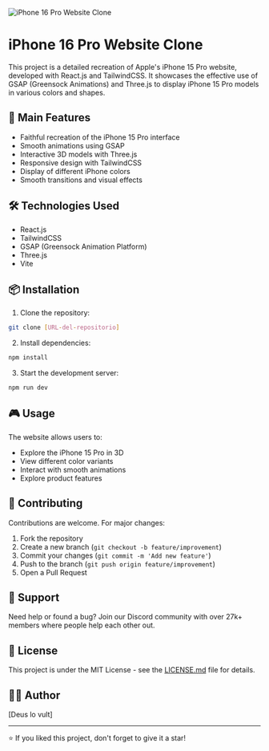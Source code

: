 ![iPhone 16 Pro Website Clone](./public/image.png)

# iPhone 16 Pro Website Clone

This project is a detailed recreation of Apple's iPhone 15 Pro website, developed with React.js and TailwindCSS. It showcases the effective use of GSAP (Greensock Animations) and Three.js to display iPhone 15 Pro models in various colors and shapes.

## 🚀 Main Features

- Faithful recreation of the iPhone 15 Pro interface
- Smooth animations using GSAP
- Interactive 3D models with Three.js
- Responsive design with TailwindCSS
- Display of different iPhone colors
- Smooth transitions and visual effects

## 🛠️ Technologies Used

- React.js
- TailwindCSS
- GSAP (Greensock Animation Platform)
- Three.js
- Vite

## 📦 Installation

1. Clone the repository:

```bash
git clone [URL-del-repositorio]
```

2. Install dependencies:

```bash
npm install
```

3. Start the development server:

```bash
npm run dev
```

## 🎮 Usage

The website allows users to:

- Explore the iPhone 15 Pro in 3D
- View different color variants
- Interact with smooth animations
- Explore product features

## 🤝 Contributing

Contributions are welcome. For major changes:

1. Fork the repository
2. Create a new branch (`git checkout -b feature/improvement`)
3. Commit your changes (`git commit -m 'Add new feature'`)
4. Push to the branch (`git push origin feature/improvement`)
5. Open a Pull Request

## 💬 Support

Need help or found a bug? Join our Discord community with over 27k+ members where people help each other out.

## 📝 License

This project is under the MIT License - see the [LICENSE.md](LICENSE.md) file for details.

## 🙋‍♂️ Author

[Deus lo vult]

---

⭐️ If you liked this project, don't forget to give it a star!
